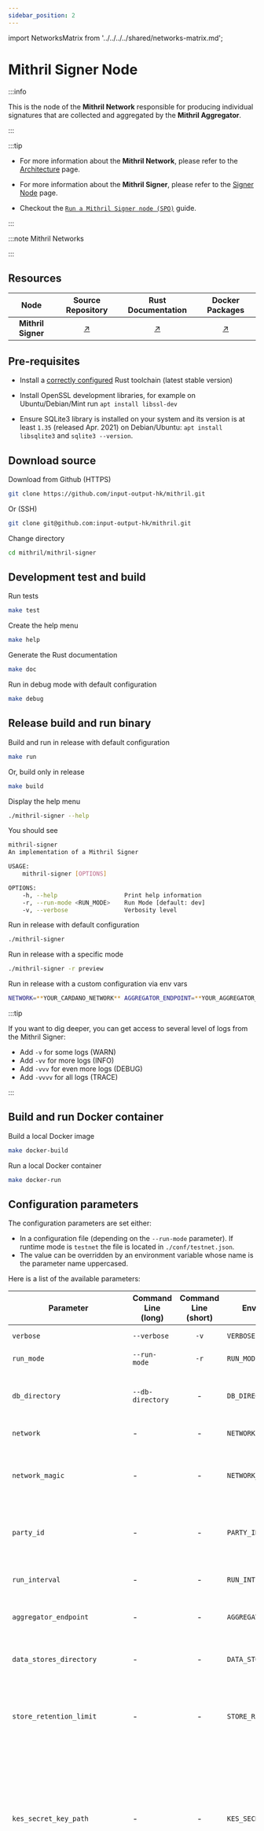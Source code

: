 ```yaml
---
sidebar_position: 2
---
```


import NetworksMatrix from '../../../../shared/networks-matrix.md';

# Mithril Signer Node

:::info

This is the node of the **Mithril Network** responsible for producing individual signatures that are collected and aggregated by the **Mithril Aggregator**.

:::

:::tip

* For more information about the **Mithril Network**, please refer to the [Architecture](../../../mithril/mithril-network/architecture.md) page.

* For more information about the **Mithril Signer**, please refer to the [Signer Node](../../../mithril/mithril-network/signer.md) page.

* Checkout the [`Run a Mithril Signer node (SPO)`](../../getting-started/run-mithril-devnet.md) guide.

:::

:::note Mithril Networks

<NetworksMatrix />

:::

## Resources

| Node | Source Repository | Rust Documentation | Docker Packages |
|:-:|:-----------------:|:------------------:|:---------------:|
**Mithril Signer** | [:arrow_upper_right:](https://github.com/input-output-hk/mithril/tree/main/mithril-signer) | [:arrow_upper_right:](https://mithril.network/mithril-signer/doc/mithril_signer/index.html) | [:arrow_upper_right:](https://github.com/input-output-hk/mithril/pkgs/container/mithril-signer)

## Pre-requisites

* Install a [correctly configured](https://www.rust-lang.org/learn/get-started) Rust toolchain (latest stable version)

* Install OpenSSL development libraries, for example on Ubuntu/Debian/Mint run `apt install libssl-dev`

* Ensure SQLite3 library is installed on your system and its version is at least `1.35` (released Apr. 2021) on Debian/Ubuntu: `apt install libsqlite3` and `sqlite3 --version`.

## Download source

Download from Github (HTTPS)

```bash
git clone https://github.com/input-output-hk/mithril.git
```

Or (SSH)

```bash
git clone git@github.com:input-output-hk/mithril.git
```

Change directory

```bash
cd mithril/mithril-signer
```

## Development test and build

Run tests

```bash
make test
```

Create the help menu

```bash
make help
```

Generate the Rust documentation

```bash
make doc
```

Run in debug mode with default configuration

```bash
make debug
```

## Release build and run binary

Build and run in release with default configuration

```bash
make run
```

Or, build only in release

```bash
make build
```

Display the help menu

```bash
./mithril-signer --help
```

You should see

```bash
mithril-signer 
An implementation of a Mithril Signer

USAGE:
    mithril-signer [OPTIONS]

OPTIONS:
    -h, --help                   Print help information
    -r, --run-mode <RUN_MODE>    Run Mode [default: dev]
    -v, --verbose                Verbosity level
```

Run in release with default configuration

```bash
./mithril-signer
```

Run in release with a specific mode

```bash
./mithril-signer -r preview
```

Run in release with a custom configuration via env vars

```bash
NETWORK=**YOUR_CARDANO_NETWORK** AGGREGATOR_ENDPOINT=**YOUR_AGGREGATOR_ENDPOINT** ./mithril-signer
```

:::tip

If you want to dig deeper, you can get access to several level of logs from the Mithril Signer:

* Add `-v` for some logs (WARN)
* Add `-vv` for more logs (INFO)
* Add `-vvv` for even more logs (DEBUG)
* Add `-vvvv` for all logs (TRACE)

:::

## Build and run Docker container

Build a local Docker image

```bash
make docker-build
```

Run a local Docker container

```bash
make docker-run
```

## Configuration parameters

The configuration parameters are set either:

* In a configuration file (depending on the `--run-mode` parameter). If runtime mode is `testnet` the file is located in `./conf/testnet.json`.
* The value can be overridden by an environment variable whose name is the parameter name uppercased.

Here is a list of the available parameters:

| Parameter | Command Line (long) |  Command Line (short) | Environment Variable | Description | Default Value | Example | Mandatory |
|-----------|---------------------|:---------------------:|----------------------|-------------|---------------|---------|:---------:|
| `verbose` | `--verbose` | `-v` | `VERBOSE` | Verbosity level | - | Parsed from number of occurrences: `-v` for `Warning`, `-vv` for `Info`, `-vvv` for `Debug` and `-vvvv` for `Trace` | :heavy_check_mark: |
| `run_mode` | `--run-mode` | `-r` | `RUN_MODE` | Runtime mode | `dev` | - | :heavy_check_mark: |
| `db_directory` | `--db-directory` | - | `DB_DIRECTORY` | Directory to snapshot from the **Cardano Node** | `/db` | - | :heavy_check_mark: |
| `network` | - | - | `NETWORK` | Cardano network | - | `testnet` or `mainnet` or `devnet` | :heavy_check_mark: |
`network_magic` | - | - | `NETWORK_MAGIC` | Cardano Network Magic number (for `testnet` and `devnet`) | - | `1097911063` or `42` | - |
| `party_id` | - | - | `PARTY_ID` | Party Id of the signer, usually the `Pool Id` of the SPO | - | `pool1pxaqe80sqpde7902er5kf6v0c7y0sv6d5g676766v2h829fvs3x` | - | Mandatory in `Pool Id Declaration Mode`  where the owner is not verified (soon to be deprecated)
| `run_interval` | - | - | `RUN_INTERVAL` | Interval between two runtime cycles in ms | - | `60000` | :heavy_check_mark: |
| `aggregator_endpoint` | - | - | `AGGREGATOR_ENDPOINT` | Aggregator node endpoint | - | `https://aggregator.pre-release-preview.api.mithril.network/aggregator` | :heavy_check_mark: |
| `data_stores_directory` | - | - | `DATA_STORES_DIRECTORY` | Directory to store signer data (Stakes, Protocol initializers, ...) | - | `./mithril-signer/stores` | :heavy_check_mark: |
| `store_retention_limit` | - | - | `STORE_RETENTION_LIMIT` | Maximum number of records in stores. If not set, no limit is set. | - | - | - |
| `kes_secret_key_path` | - | - | `KES_SECRET_KEY_PATH` | Path to the `Cardano KES Secret Key` file. Mandatory in `Pool Id Certification Mode` where the owner is verified (experimental, soon to be stable & preferred mode) | - | - | - |
| `operational_certificate_path` | - | - | `OPERATIONAL_CERTIFICATE_PATH` | Path to the `Cardano Operational Certificate` file. Mandatory in `Pool Id Certification Mode` where the owner is verified (experimental, soon to be stable & preferred mode) | - | - | - |

